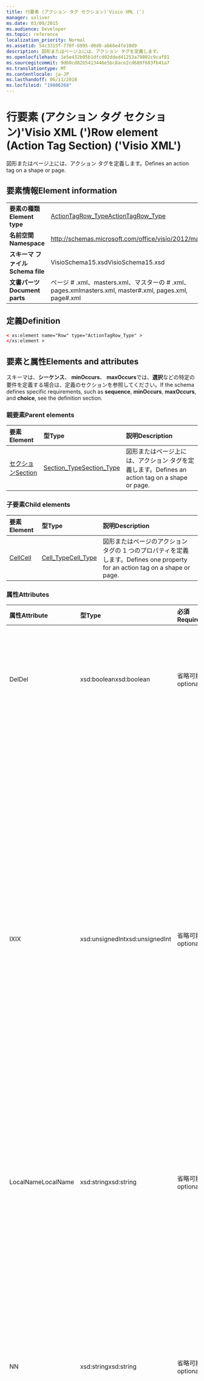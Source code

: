 ```yaml
---
title: 行要素 (アクション タグ セクション)'Visio XML (')
manager: soliver
ms.date: 03/09/2015
ms.audience: Developer
ms.topic: reference
localization_priority: Normal
ms.assetid: 54c3315f-770f-6995-d0d8-ab66e4fe10d9
description: 図形またはページ上には、アクション タグを定義します。
ms.openlocfilehash: 1e5e432b05b1dfcd02dded41253a79802c9caf81
ms.sourcegitcommit: 9d60cd82b5413446e5bc8ace2cd689f683fb41a7
ms.translationtype: MT
ms.contentlocale: ja-JP
ms.lasthandoff: 06/11/2018
ms.locfileid: "19806268"
---
```

# <a name="row-element-action-tag-section-visio-xml"></a><span data-ttu-id="3ac36-103">行要素 (アクション タグ セクション)'Visio XML (')</span><span class="sxs-lookup"><span data-stu-id="3ac36-103">Row element (Action Tag Section) ('Visio XML')</span></span>

<span data-ttu-id="3ac36-104">図形またはページ上には、アクション タグを定義します。</span><span class="sxs-lookup"><span data-stu-id="3ac36-104">Defines an action tag on a shape or page.</span></span>
  
## <a name="element-information"></a><span data-ttu-id="3ac36-105">要素情報</span><span class="sxs-lookup"><span data-stu-id="3ac36-105">Element information</span></span>

|||
|:-----|:-----|
|<span data-ttu-id="3ac36-106">**要素の種類**</span><span class="sxs-lookup"><span data-stu-id="3ac36-106">**Element type**</span></span> <br/> |[<span data-ttu-id="3ac36-107">ActionTagRow_Type</span><span class="sxs-lookup"><span data-stu-id="3ac36-107">ActionTagRow_Type</span></span>](actiontagrow_type-complextypevisio-xml.md) <br/> |
|<span data-ttu-id="3ac36-108">**名前空間**</span><span class="sxs-lookup"><span data-stu-id="3ac36-108">**Namespace**</span></span> <br/> |http://schemas.microsoft.com/office/visio/2012/main  <br/> |
|<span data-ttu-id="3ac36-109">**スキーマ ファイル**</span><span class="sxs-lookup"><span data-stu-id="3ac36-109">**Schema file**</span></span> <br/> |<span data-ttu-id="3ac36-110">VisioSchema15.xsd</span><span class="sxs-lookup"><span data-stu-id="3ac36-110">VisioSchema15.xsd</span></span>  <br/> |
|<span data-ttu-id="3ac36-111">**文書パーツ**</span><span class="sxs-lookup"><span data-stu-id="3ac36-111">**Document parts**</span></span> <br/> |<span data-ttu-id="3ac36-112">ページ # .xml、masters.xml、マスターの # .xml、pages.xml</span><span class="sxs-lookup"><span data-stu-id="3ac36-112">masters.xml, master#.xml, pages.xml, page#.xml</span></span>  <br/> |
   
## <a name="definition"></a><span data-ttu-id="3ac36-113">定義</span><span class="sxs-lookup"><span data-stu-id="3ac36-113">Definition</span></span>

```XML
< xs:element name="Row" type="ActionTagRow_Type" >
</xs:element >
```

## <a name="elements-and-attributes"></a><span data-ttu-id="3ac36-114">要素と属性</span><span class="sxs-lookup"><span data-stu-id="3ac36-114">Elements and attributes</span></span>

<span data-ttu-id="3ac36-115">スキーマは、**シーケンス**、 **minOccurs**、 **maxOccurs**では、**選択**などの特定の要件を定義する場合は、定義のセクションを参照してください。</span><span class="sxs-lookup"><span data-stu-id="3ac36-115">If the schema defines specific requirements, such as **sequence**, **minOccurs**, **maxOccurs**, and **choice**, see the definition section.</span></span> 
  
### <a name="parent-elements"></a><span data-ttu-id="3ac36-116">親要素</span><span class="sxs-lookup"><span data-stu-id="3ac36-116">Parent elements</span></span>

|<span data-ttu-id="3ac36-117">**要素**</span><span class="sxs-lookup"><span data-stu-id="3ac36-117">**Element**</span></span>|<span data-ttu-id="3ac36-118">**型**</span><span class="sxs-lookup"><span data-stu-id="3ac36-118">**Type**</span></span>|<span data-ttu-id="3ac36-119">**説明**</span><span class="sxs-lookup"><span data-stu-id="3ac36-119">**Description**</span></span>|
|:-----|:-----|:-----|
|[<span data-ttu-id="3ac36-120">セクション</span><span class="sxs-lookup"><span data-stu-id="3ac36-120">Section</span></span>](section-element-sheet_type-complextypevisio-xml.md) <br/> |[<span data-ttu-id="3ac36-121">Section_Type</span><span class="sxs-lookup"><span data-stu-id="3ac36-121">Section_Type</span></span>](section_type-complextypevisio-xml.md) <br/> |<span data-ttu-id="3ac36-122">図形またはページ上には、アクション タグを定義します。</span><span class="sxs-lookup"><span data-stu-id="3ac36-122">Defines an action tag on a shape or page.</span></span>  <br/> |
   
### <a name="child-elements"></a><span data-ttu-id="3ac36-123">子要素</span><span class="sxs-lookup"><span data-stu-id="3ac36-123">Child elements</span></span>

|<span data-ttu-id="3ac36-124">**要素**</span><span class="sxs-lookup"><span data-stu-id="3ac36-124">**Element**</span></span>|<span data-ttu-id="3ac36-125">**型**</span><span class="sxs-lookup"><span data-stu-id="3ac36-125">**Type**</span></span>|<span data-ttu-id="3ac36-126">**説明**</span><span class="sxs-lookup"><span data-stu-id="3ac36-126">**Description**</span></span>|
|:-----|:-----|:-----|
|[<span data-ttu-id="3ac36-127">Cell</span><span class="sxs-lookup"><span data-stu-id="3ac36-127">Cell</span></span>](cell-element-action-tag-sectionvisio-xml.md) <br/> |[<span data-ttu-id="3ac36-128">Cell_Type</span><span class="sxs-lookup"><span data-stu-id="3ac36-128">Cell_Type</span></span>](cell_type-complextypevisio-xml.md) <br/> |<span data-ttu-id="3ac36-129">図形またはページのアクション タグの 1 つのプロパティを定義します。</span><span class="sxs-lookup"><span data-stu-id="3ac36-129">Defines one property for an action tag on a shape or page.</span></span>  <br/> |
   
### <a name="attributes"></a><span data-ttu-id="3ac36-130">属性</span><span class="sxs-lookup"><span data-stu-id="3ac36-130">Attributes</span></span>

|<span data-ttu-id="3ac36-131">**属性**</span><span class="sxs-lookup"><span data-stu-id="3ac36-131">**Attribute**</span></span>|<span data-ttu-id="3ac36-132">**型**</span><span class="sxs-lookup"><span data-stu-id="3ac36-132">**Type**</span></span>|<span data-ttu-id="3ac36-133">**必須**</span><span class="sxs-lookup"><span data-stu-id="3ac36-133">**Required**</span></span>|<span data-ttu-id="3ac36-134">**説明**</span><span class="sxs-lookup"><span data-stu-id="3ac36-134">**Description**</span></span>|<span data-ttu-id="3ac36-135">**使用可能な値**</span><span class="sxs-lookup"><span data-stu-id="3ac36-135">**Possible values**</span></span>|
|:-----|:-----|:-----|:-----|:-----|
|<span data-ttu-id="3ac36-136">Del</span><span class="sxs-lookup"><span data-stu-id="3ac36-136">Del</span></span>  <br/> |<span data-ttu-id="3ac36-137">xsd:boolean</span><span class="sxs-lookup"><span data-stu-id="3ac36-137">xsd:boolean</span></span>  <br/> |<span data-ttu-id="3ac36-138">省略可能</span><span class="sxs-lookup"><span data-stu-id="3ac36-138">optional</span></span>  <br/> |<span data-ttu-id="3ac36-139">マスター シェイプから継承される行が削除されたかどうかを指定します。</span><span class="sxs-lookup"><span data-stu-id="3ac36-139">Specifies whether a row that would otherwise be inherited from a master shape has been deleted.</span></span>  <br/> |<span data-ttu-id="3ac36-140">Xsd:boolean の値を入力します。</span><span class="sxs-lookup"><span data-stu-id="3ac36-140">Values of the xsd:boolean type.</span></span>  <br/> |
|<span data-ttu-id="3ac36-141">IX</span><span class="sxs-lookup"><span data-stu-id="3ac36-141">IX</span></span>  <br/> |<span data-ttu-id="3ac36-142">xsd:unsignedInt</span><span class="sxs-lookup"><span data-stu-id="3ac36-142">xsd:unsignedInt</span></span>  <br/> |<span data-ttu-id="3ac36-143">省略可能</span><span class="sxs-lookup"><span data-stu-id="3ac36-143">optional</span></span>  <br/> |<span data-ttu-id="3ac36-144">1 から始まる行の識別子を指定します。</span><span class="sxs-lookup"><span data-stu-id="3ac36-144">Specifies the one-based identifier for the row.</span></span> <span data-ttu-id="3ac36-145">特有である必要があり、同じセクションの他の識別子を超える。IX 属性は、文字、接続、フィールド、FillGradient、ジオメトリ、レイヤー、LineGradient、段落、校閲者、自由、およびタブのセクションでのみ使用します。</span><span class="sxs-lookup"><span data-stu-id="3ac36-145">It should be unqiue and greater than other identifiers in the same section.The IX attribute is only used for the Character, Connection, Field, FillGradient, Geometry, Layer, LineGradient, Paragraph, Reviewer, Scratch, and Tabs sections.</span></span> <span data-ttu-id="3ac36-146">行は、IX または N の属性の 1 つだけ配置できます。</span><span class="sxs-lookup"><span data-stu-id="3ac36-146">A row can only have one of the IX or N attributes.</span></span>  <br/> |<span data-ttu-id="3ac36-147">Xsd:unsignedInt の値を入力します。</span><span class="sxs-lookup"><span data-stu-id="3ac36-147">Values of the xsd:unsignedInt type.</span></span>  <br/> |
|<span data-ttu-id="3ac36-148">LocalName</span><span class="sxs-lookup"><span data-stu-id="3ac36-148">LocalName</span></span>  <br/> |<span data-ttu-id="3ac36-149">xsd:string</span><span class="sxs-lookup"><span data-stu-id="3ac36-149">xsd:string</span></span>  <br/> |<span data-ttu-id="3ac36-150">省略可能</span><span class="sxs-lookup"><span data-stu-id="3ac36-150">optional</span></span>  <br/> |<span data-ttu-id="3ac36-151">行の一意の言語に依存する名前を指定します。</span><span class="sxs-lookup"><span data-stu-id="3ac36-151">Specifies the unique language-dependent name of the row.</span></span>  <br/> |<span data-ttu-id="3ac36-152">Xsd:string の値を入力します。</span><span class="sxs-lookup"><span data-stu-id="3ac36-152">Values of the xsd:string type.</span></span>  <br/> |
|<span data-ttu-id="3ac36-153">N</span><span class="sxs-lookup"><span data-stu-id="3ac36-153">N</span></span>  <br/> |<span data-ttu-id="3ac36-154">xsd:string</span><span class="sxs-lookup"><span data-stu-id="3ac36-154">xsd:string</span></span>  <br/> |<span data-ttu-id="3ac36-155">省略可能</span><span class="sxs-lookup"><span data-stu-id="3ac36-155">optional</span></span>  <br/> |<span data-ttu-id="3ac36-156">行の一意の言語に依存しない名前を指定します。N 属性は、ユーザー、プロパティ、動作、コントロール、接続、ハイパーリンク、および ActionTag のセクションでのみ使用します。</span><span class="sxs-lookup"><span data-stu-id="3ac36-156">Specifies the unique language-independent name of the row.The N attribute is only used for the User, Property, Actions, Control, Connection, Hyperlink, and ActionTag sections.</span></span> <span data-ttu-id="3ac36-157">行は、IX または N の属性の 1 つだけ配置できます。</span><span class="sxs-lookup"><span data-stu-id="3ac36-157">A row can only have one of the IX or N attributes.</span></span>  <br/> |<span data-ttu-id="3ac36-158">Xsd:string の値を入力します。</span><span class="sxs-lookup"><span data-stu-id="3ac36-158">Values of the xsd:string type.</span></span>  <br/> |
|<span data-ttu-id="3ac36-159">SV 要素</span><span class="sxs-lookup"><span data-stu-id="3ac36-159">T</span></span>  <br/> |<span data-ttu-id="3ac36-160">xsd:string</span><span class="sxs-lookup"><span data-stu-id="3ac36-160">xsd:string</span></span>  <br/> |<span data-ttu-id="3ac36-161">省略可能</span><span class="sxs-lookup"><span data-stu-id="3ac36-161">optional</span></span>  <br/> |<span data-ttu-id="3ac36-162">行によって表され、ジオメトリの視覚エフェクトで使用される幾何学的なパスの種類を指定します。</span><span class="sxs-lookup"><span data-stu-id="3ac36-162">Specifies the type of the geometric path represented by the row and used in geometry visualization.</span></span> <span data-ttu-id="3ac36-163">T 属性は、[Geometry] セクションでのみ使用します。</span><span class="sxs-lookup"><span data-stu-id="3ac36-163">The T attribute is only used for the Geometry section.</span></span>  <br/> |<span data-ttu-id="3ac36-164">Xsd:string の値を入力します。</span><span class="sxs-lookup"><span data-stu-id="3ac36-164">Values of the xsd:string type.</span></span>  <br/> |
   

